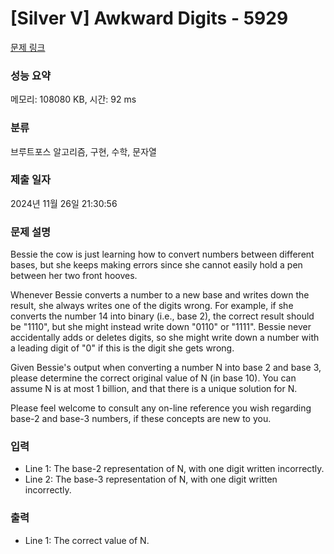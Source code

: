 # [Silver V] Awkward Digits - 5929 

[문제 링크](https://www.acmicpc.net/problem/5929) 

### 성능 요약

메모리: 108080 KB, 시간: 92 ms

### 분류

브루트포스 알고리즘, 구현, 수학, 문자열

### 제출 일자

2024년 11월 26일 21:30:56

### 문제 설명

<p>Bessie the cow is just learning how to convert numbers between different bases, but she keeps making errors since she cannot easily hold a pen between her two front hooves.</p><p>Whenever Bessie converts a number to a new base and writes down the result, she always writes one of the digits wrong.  For example, if she converts the number 14 into binary (i.e., base 2), the correct result should be "1110", but she might instead write down "0110" or "1111".  Bessie never accidentally adds or deletes digits, so she might write down a number with a leading digit of "0" if this is the digit she gets wrong.</p><p>Given Bessie's output when converting a number N into base 2 and base 3, please determine the correct original value of N (in base 10). You can assume N is at most 1 billion, and that there is a unique solution for N.</p><p>Please feel welcome to consult any on-line reference you wish regarding base-2 and base-3 numbers, if these concepts are new to you.</p>

### 입력 

 <ul><li>Line 1: The base-2 representation of N, with one digit written incorrectly.</li><li>Line 2: The base-3 representation of N, with one digit written incorrectly.</li></ul>

### 출력 

 <ul><li>Line 1: The correct value of N.</li></ul>


